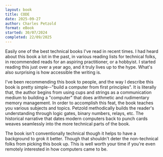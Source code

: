 ```yaml
---
layout: book
title: CODE
date: 2025-09-27
author: Charles Petzold
format: eBook
started: 30/07/2024
completed: 22/09/2025
---
```


Easily one of the best technical books I've read in recent times. I had heard about this book a lot in the past, in various reading lists for technical folks, in recommended reads for an aspiring practitioner, or a hobbyist. I started reading this just over a year ago, and it truly lives up to the hype. What's also surprising is how accessible the writing is.

I've been recommending this book to people, and the way I describe this book is pretty simple--"build a computer from first principles". It is literally that, the author begins from using cups and strings as a communication medium to building a "computer" that does arithmetic and rudimentary memory management. In order to accomplish this feat, the book teaches you various subjects and topics. Petzold methodically builds the reader's understanding through logic gates, binary numbers, relays, etc. The historical narrative that dates modern computers back to punch cards weaves seamlessly into the more technical parts of the book.

The book isn't conventionally technical though it helps to have a background to grok it better. Though that shouldn't deter the non-technical folks from picking this book up. This is well worth your time if you're even remotely interested in how computers came to be.